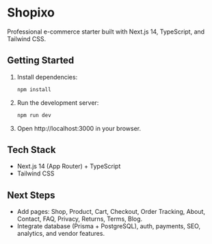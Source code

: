 # Shopixo

Professional e-commerce starter built with Next.js 14, TypeScript, and Tailwind CSS.

## Getting Started

1. Install dependencies:
   ```bash
   npm install
   ```
2. Run the development server:
   ```bash
   npm run dev
   ```
3. Open http://localhost:3000 in your browser.

## Tech Stack
- Next.js 14 (App Router) + TypeScript
- Tailwind CSS

## Next Steps
- Add pages: Shop, Product, Cart, Checkout, Order Tracking, About, Contact, FAQ, Privacy, Returns, Terms, Blog.
- Integrate database (Prisma + PostgreSQL), auth, payments, SEO, analytics, and vendor features.
